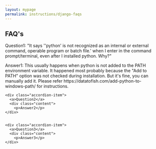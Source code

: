 ```yaml
---
layout: mypage
permalink: instructions/django-faqs
---
```


<div class="container-faq">
 
  <h2>FAQ's</h2>
 
  <div class="accordion">
    <div class="accordion-item">
      <a>Question1: "It says ''python' is not recognized as an internal or external command,
operable program or batch file.' when I enter in the command prompt/terminal, even after I installed python. Why?"</a>
      <div class="content">
        <p>Answer1: This usually happens when python is not added to the PATH environment variable. It happened most probably because the "Add to PATH" option was not checked during installation. But it's fine, you can manually add it. Please refer https://datatofish.com/add-python-to-windows-path/ for instructions.</p>
    </div>

    <div class="accordion-item">
      <a>Question2</a>
      <div class="content">
        <p>Answer2</p>
    </div>


    <div class="accordion-item">
      <a>Question3</a>
      <div class="content">
        <p>Answer3</p>
    </div>

  </div>
  
</div>
